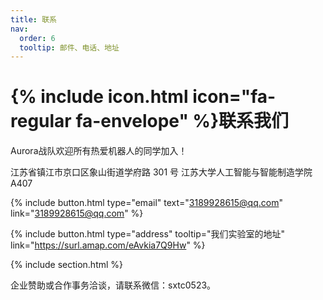 ```yaml
---
title: 联系
nav:
  order: 6
  tooltip: 邮件、电话、地址
---
```


# {% include icon.html icon="fa-regular fa-envelope" %}联系我们

Aurora战队欢迎所有热爱机器人的同学加入！

江苏省镇江市京口区象山街道学府路 301 号
江苏大学人工智能与智能制造学院 A407

{%
  include button.html
  type="email"
  text="3189928615@qq.com"
  link="3189928615@qq.com"
%}

{%
  include button.html
  type="address"
  tooltip="我们实验室的地址"
  link="https://surl.amap.com/eAvkia7Q9Hw"
%}

{% include section.html %}

企业赞助或合作事务洽谈，请联系微信：sxtc0523。
